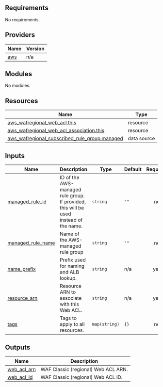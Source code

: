 <!-- BEGIN_TF_DOCS -->
## Requirements

No requirements.

## Providers

| Name | Version |
|------|---------|
| <a name="provider_aws"></a> [aws](#provider\_aws) | n/a |

## Modules

No modules.

## Resources

| Name | Type |
|------|------|
| [aws_wafregional_web_acl.this](https://registry.terraform.io/providers/hashicorp/aws/latest/docs/resources/wafregional_web_acl) | resource |
| [aws_wafregional_web_acl_association.this](https://registry.terraform.io/providers/hashicorp/aws/latest/docs/resources/wafregional_web_acl_association) | resource |
| [aws_wafregional_subscribed_rule_group.managed](https://registry.terraform.io/providers/hashicorp/aws/latest/docs/data-sources/wafregional_subscribed_rule_group) | data source |

## Inputs

| Name | Description | Type | Default | Required |
|------|-------------|------|---------|:--------:|
| <a name="input_managed_rule_id"></a> [managed\_rule\_id](#input\_managed\_rule\_id) | ID of the AWS-managed rule group. If provided, this will be used instead of the name. | `string` | `""` | no |
| <a name="input_managed_rule_name"></a> [managed\_rule\_name](#input\_managed\_rule\_name) | Name of the AWS-managed rule group | `string` | `""` | no |
| <a name="input_name_prefix"></a> [name\_prefix](#input\_name\_prefix) | Prefix used for naming and ALB lookup. | `string` | n/a | yes |
| <a name="input_resource_arn"></a> [resource\_arn](#input\_resource\_arn) | Resource ARN to associate with this Web ACL. | `string` | n/a | yes |
| <a name="input_tags"></a> [tags](#input\_tags) | Tags to apply to all resources. | `map(string)` | `{}` | no |

## Outputs

| Name | Description |
|------|-------------|
| <a name="output_web_acl_arn"></a> [web\_acl\_arn](#output\_web\_acl\_arn) | WAF Classic (regional) Web ACL ARN. |
| <a name="output_web_acl_id"></a> [web\_acl\_id](#output\_web\_acl\_id) | WAF Classic (regional) Web ACL ID. |
<!-- END_TF_DOCS -->